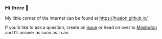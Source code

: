 ### Hi there 👋

My little corner of the internet can be found at https://husjon.github.io/


If you'd like to ask a question, create an [issue](https://github.com/husjon/husjon/issues/new) or head on over to <a rel="me" href="https://fosstodon.org/@husjon">Mastodon</a> and I'll answer as soon as I can.

<!--
**husjon/husjon** is a ✨ _special_ ✨ repository because its `README.md` (this file) appears on your GitHub profile.

Here are some ideas to get you started:

- 🔭 I’m currently working on ...
- 🌱 I’m currently learning ...
- 👯 I’m looking to collaborate on ...
- 🤔 I’m looking for help with ...
- 💬 Ask me about ...
- 📫 How to reach me: ...
- 😄 Pronouns: ...
- ⚡ Fun fact: ...
-->
